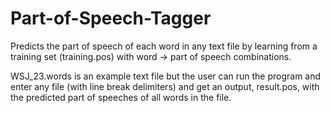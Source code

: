 # Part-of-Speech-Tagger
Predicts the part of speech of each word in any text file by learning from a training set (training.pos) with word -> part of speech combinations.

WSJ_23.words is an example text file but the user can run the program and enter any file (with line break delimiters) and get an output, result.pos, with the predicted part of speeches of all words in the file.
